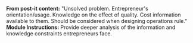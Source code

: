 **From post-it content:** "Unsolved problem. Entrepreneur's orientation/usage. Knowledge on the effect of quality. Cost information available to them. Should be considered when designing operations rule."
**Module Instructions:** Provide deeper analysis of the information and knowledge constraints entrepreneurs face.